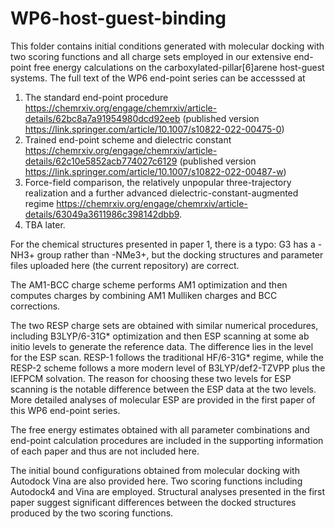 # WP6-host-guest-binding
This folder contains initial conditions generated with molecular docking with two scoring functions and all charge sets employed in our extensive end-point free energy calculations on the carboxylated-pillar[6]arene host-guest systems. The full text of the WP6 end-point series can be accesssed at
1. The standard end-point procedure https://chemrxiv.org/engage/chemrxiv/article-details/62bc8a7a91954980dcd92eeb 
(published version https://link.springer.com/article/10.1007/s10822-022-00475-0)
2. Trained end-point scheme and dielectric constant https://chemrxiv.org/engage/chemrxiv/article-details/62c10e5852acb774027c6129 (published version https://link.springer.com/article/10.1007/s10822-022-00487-w)
3. Force-field comparison, the relatively unpopular three-trajectory realization and a further advanced dielectric-constant-augmented regime https://chemrxiv.org/engage/chemrxiv/article-details/63049a3611986c398142dbb9. 
4. TBA later.

For the chemical structures presented in paper 1, there is a typo: G3 has a -NH3+ group rather than -NMe3+, but the docking structures and parameter files uploaded here (the current repository) are correct. 

The AM1-BCC charge scheme performs AM1 optimization and then computes charges by combining AM1 Mulliken charges and BCC corrections. 

The two RESP charge sets are obtained with similar numerical procedures, including B3LYP/6-31G* optimization and then ESP scanning at some ab initio levels to generate the reference data. The difference lies in the level for the ESP scan. RESP-1 follows the traditional HF/6-31G* regime, while the RESP-2 scheme follows a more modern level of B3LYP/def2-TZVPP plus the IEFPCM solvation. The reason for choosing these two levels for ESP scanning is the notable difference between the ESP data at the two levels. More detailed analyses of molecular ESP are provided in the first paper of this WP6 end-point series.  

The free energy estimates obtained with all parameter combinations and end-point calculation procedures are included in the supporting information of each paper and thus are not included here. 

The initial bound configurations obtained from molecular docking with Autodock Vina are also provided here. Two scoring functions including Autodock4 and Vina are employed. Structural analyses presented in the first paper suggest significant differences between the docked structures produced by the two scoring functions. 

